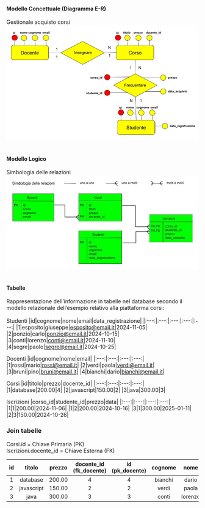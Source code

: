 #### Modello Concettuale (Diagramma E-R)

Gestionale acquisto corsi <br>
![modello_concettuale](/img/er_modello_concettuale.jpg) <br><br>

#### Modello Logico

Simbologia delle relazioni <br>
![modello_logico](/img/er_modello_logico.jpg) <br><br>

#### Tabelle

Rappresentazione dell’informazione in tabelle nel database secondo il modello relazionale dell’esempio relativo alla piattaforma corsi:<br>
<br>
Studenti
|id|cognome|nome|email|data_registrazione|
|:---:|:---:|:---:|:---:|:---:|
|1|esposito|giuseppe|esposito@email.it|2024-11-05|
|2|ponzio|carlo|ponzio@email.it|2024-10-15|
|3|conti|lorenzo|conti@email.it|2024-11-10|
|4|segre|paolo|segre@email.it|2024-10-25|
<br>

Docenti
|id|cognome|nome|email|
|:---:|:---:|:---:|:---:|
|1|rossi|mario|rossi@email.it|
|2|verdi|paola|verdi@email.it|
|3|bruni|pino|bruni@email.it|
|4|bianchi|dario|bianchi@email.it|
<br>

Corsi
|id|titolo|prezzo|docente_id|
|:---:|:---:|:---:|:---:|
|1|database|200.00|4|
|2|javascript|150.00|2|
|3|java|300.00|3|
<br>

Iscrizioni
|corso_id|studente_id|prezzo|data|
|:---:|:---:|:---:|:---:|
|1|1|200.00|2024-11-06|
|1|2|200.00|2024-10-16|
|3|1|300.00|2025-01-11|
|2|3|150.00|2024-10-26|
<br>


### Join tabelle
Corsi.id = Chiave Primaria (PK)<br>
Iscrizioni.docente_id = Chiave Esterna (FK)<br>

|id|titolo|prezzo|docente_id (fk_docente)|id (pk_docente)|cognome|nome|email|
|:---:|:---:|:---:|:---:|:---:|:---:|:---:|:---:|
|1|database|200.00|4|4|bianchi|dario|bianchi@email.it|
|2|javascript|150.00|2|2|verdi|paola|verdi@email.it|
|3|java|300.00|3|3|conti|lorenzo|conti@email.it|2024-11-10|
